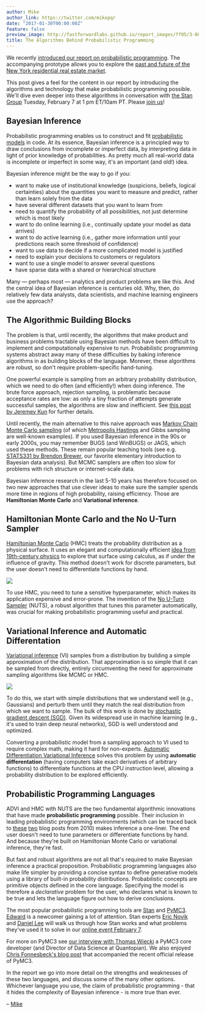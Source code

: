```yaml
---
author: Mike
author_link: https://twitter.com/mikepqr
date: "2017-01-30T00:00:00Z"
feature: false
preview_image: http://fastforwardlabs.github.io/report_images/ff05/3-08.png
title: The Algorithms Behind Probabilistic Programming
---
```


We recently [introduced our report on probabilistic
programming](http://blog.fastforwardlabs.com/2017/01/18/new-research-on-probabilistic-programming.html). The accompanying prototype allows you to explore the [past and
future of the New York residential real estate
market](http://fastforwardlabs.github.io/pre/).

This post gives a feel for the content in our report by introducing the algorithms and technology that make probabilistic programming possible. We'll dive even deeper into these algorithms in conversation with [the Stan Group](http://stan.fit/) Tuesday, February 7 at 1 pm ET/10am PT. Please [join us](https://www.eventbrite.com/e/introduction-to-probabilistic-programming-tickets-31160610224)!

## Bayesian Inference

Probabilistic programming enables us to construct and fit [probabilistic models](http://www.kdnuggets.com/2016/11/how-bayesian-inference-works.html) in code. At its essence, Bayesian inference is a principled way to draw conclusions from incomplete or
imperfect data, by interpreting data in light of prior knowledge of probabilities. As pretty much all real-world data is incomplete or imperfect in
some way, it's an important (and old!) idea.

Bayesian inference might be the way to go if you:

 - want to make use of institutional knowledge (suspicions, beliefs, logical
   certainties) about the quantities you want to measure and predict, rather
   than learn solely from the data
 - have several different datasets that you want to learn from
 - need to quantify the probability of all possibilities, not just determine
   which is most likely
 - want to do online learning (i.e., continually update your model as data
   arrives)
 - want to do active learning (i.e., gather more information until your
   predictions reach some threshold of confidence)
 - want to use data to decide if a more complicated model is justified
 - need to explain your decisions to customers or regulators
 - want to use a single model to answer several questions
 - have sparse data with a shared or hierarchical structure

Many — perhaps most — analytics and product problems are like this. And the
central idea of Bayesian inference is centuries old. Why, then, do relatively few
data analysts, data scientists, and machine learning engineers use the
approach?

## The Algorithmic Building Blocks

The problem is that, until recently, the algorithms that make product and business problems
tractable using Bayesian methods have been difficult to implement and computationally
expensive to run. Probabilistic programming systems abstract away many of these difficulties by baking inference algorithms in as building blocks of the language. Morever, these algorithms are robust, so don't require
problem-specific hand-tuning.

One powerful example is sampling from an arbitrary probability distribution, which we need to do often (and efficiently!) when doing inference. The brute force approach, rejection sampling, is problematic because acceptance rates are low: as only a tiny fraction of attempts generate successful samples, the algorithms are slow and inefficient. See [this post by Jeremey Kun](https://jeremykun.com/2015/04/06/markov-chain-monte-carlo-without-all-the-bullshit/) for further details.

Until recently, the main alternative to this naive approach was [Markov Chain
Monte Carlo
sampling](https://jeremykun.com/2015/04/06/markov-chain-monte-carlo-without-all-the-bullshit/)
(of which [Metropolis
Hastings](http://michaeljflynn.net/2015/06/01/my-favorite-algorithm-metropolis-hastings/)
and Gibbs sampling are well-known examples). If you used Bayesian inference in
the 90s or early 2000s, you may remember BUGS (and WinBUGS) or JAGS, which used
these methods. These remain popular teaching tools (see e.g. [STATS331 by
Brendon Brewer](https://www.stat.auckland.ac.nz/~brewer/stats331.pdf), our
favorite elementary introduction to Bayesian data analysis). But MCMC samplers
are often too slow for problems with rich structure or internet-scale data.

Bayesian inference research in the last 5-10 years has therefore focused on
two new approaches that use clever ideas to make sure the sampler spends more
time in regions of high probability, raising efficiency. Those are
**Hamiltonian Monte Carlo** and **Variational inference**.

## Hamiltonian Monte Carlo and the No U-Turn Sampler

[Hamiltonian Monte Carlo](https://arxiv.org/abs/1701.02434) (HMC) treats the
probability distribution as a physical surface. It uses an elegant and
computationally efficient [idea from 19th-century physics](https://en.wikipedia.org/wiki/Hamiltonian_mechanics) to explore that
surface using calculus, as if under the influence of gravity. This method doesn't work
for discrete parameters, but the user doesn't need to differentiate functions by hand.

![](http://fastforwardlabs.github.io/report_images/ff05/3-06.png)

To use HMC, you need to tune a sensitive hyperparameter, which makes its
application expensive and error-prone. The invention of the [No U-Turn
Sampler](https://arxiv.org/abs/1111.4246) (NUTS), a robust algorithm that tunes
this parameter automatically, was crucial for making probabilistic
programming useful and practical.

## Variational Inference and Automatic Differentation

[Variational inference](https://arxiv.org/abs/1601.00670) (VI) samples from a
distribution by building a simple approximation of the distribution. That
approximation is so simple that it can be sampled from directly, entirely
circumventing the need for approximate sampling algorithms like MCMC or HMC.

![](http://fastforwardlabs.github.io/report_images/ff05/3-08.png)

To do this, we start with simple distributions that we understand well (e.g.,
Gaussians) and perturb them until they match the real distribution from which
we want to sample. The bulk of this work is done by [stochastic gradient descent (SGD)](http://sebastianruder.com/optimizing-gradient-descent/). Given its widespread use in machine learning (e.g., it's used to train deep neural networks), SGD is well
understood and optimized.

Converting a probabilistic model from a sampling approach to VI used to
require complex math, making it hard for non-experts. [Automatic
Differentiation Variational Inference](https://arxiv.org/abs/1603.00788) solves
this problem by using **automatic differentation** (having computers take exact derivatives of arbitrary functions) to differentiate functions
at the CPU instruction level, allowing a probability distribution to be
explored efficiently.

## Probabilistic Programming Languages

ADVI and HMC with NUTS are the two fundamental algorithmic innovations that
have made **probabilistic programming** possible. Their inclusion in leading
probabilistic programming environments (which can be traced back to
[these](https://goodmorningeconomics.wordpress.com/2010/11/16/the-promise-of-bayesian-statistics-pt-2/)
[two](http://andrewgelman.com/2010/11/18/derivative-base/)
blog posts from 2010) makes inference a one-liner. The end user doesn't need to
tune parameters or differentiate functions by hand. And because they're built
on Hamiltonian Monte Carlo or variational inference, they're fast.

But fast and robust algorithms are not all that's required to make Bayesian
inference a practical proposition. Probabilistic programming languages also
make life simpler by providing a concise syntax to define generative
models using a library of built-in probability distributions. Probabilistic
concepts are primitive objects defined in the core language. Specifying the
model is therefore a _declarative_ problem for the user, who declares what is
known to be true and lets the language figure out how to derive conclusions.

The most popular probabilistic programming tools are [Stan](http://mc-stan.org/) and
[PyMC3](http://pymc-devs.github.io/pymc3/). [Edward](http://edwardlib.org/) is a newcomer gaining
a lot of attention. Stan experts [Eric Novik](https://about.me/ericnovik) and [Daniel Lee](http://syclik.com/) will walk us through how Stan works and what problems they've used it to solve in our [online event February 7](https://www.eventbrite.com/e/introduction-to-probabilistic-programming-tickets-31160610224).

For more on PyMC3 see [our interview with Thomas
Wiecki](http://blog.fastforwardlabs.com/2017/01/11/thomas-wiecki-on-probabilistic-programming-with.html)
a PyMC3 core developer (and Director of Data Science at Quantopian). We also
enjoyed [Chris Fonnesbeck's blog
post](http://stronginference.com/pymc3-release.html) that accompanied the recent
official release of PyMC3.

In the report we go into more detail on the strengths and weaknesses of these
two languages, and discuss some of the many other options. Whichever language you use, the claim of probabilistic programming - that it
hides the complexity of Bayesian inference - is more true than ever.

– [Mike](https://twitter.com/mikepqr)
